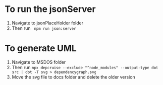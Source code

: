 # To run the jsonServer

1. Navigate to jsonPlaceHolder folder
2. Then run ``` npm run json:server```

# To generate UML

1. Navigate to MSDOS folder
2. Then run ``` npx depcruise --exclude "^node_modules" --output-type dot src | dot -T svg > dependencygraph.svg ```
3. Move the svg file to docs folder and delete the older version

